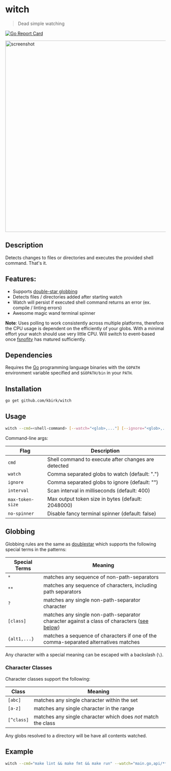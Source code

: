 # witch

> Dead simple watching

[![Go Report Card](https://goreportcard.com/badge/github.com/kbirk/witch)](https://goreportcard.com/report/github.com/kbirk/witch)

<img width="600" src="https://rawgit.com/unchartedsoftware/witch/master/screenshot.gif" alt="screenshot" />

## Description

Detects changes to files or directories and executes the provided shell command. That's it.

## Features:
- Supports [double-star globbing](https://github.com/bmatcuk/doublestar)
- Detects files / directories added after starting watch
- Watch will persist if executed shell command returns an error (ex. compile / linting errors)
- Awesome magic wand terminal spinner

**Note**: Uses polling to work consistently across multiple platforms, therefore the CPU usage is dependent on the efficiently of your globs. With a minimal effort your watch should use very little CPU. Will switch to event-based once [fsnofity](https://github.com/fsnotify/fsnotify) has matured sufficiently.

## Dependencies

Requires the [Go](https://golang.org/) programming language binaries with the `GOPATH` environment variable specified and `$GOPATH/bin` in your `PATH`.

## Installation

```bash
go get github.com/kbirk/witch
```

## Usage

```bash
witch --cmd=<shell-command> [--watch="<glob>,..."] [--ignore="<glob>,..."] [--interval=<milliseconds>]
```

Command-line args:

Flag             | Description
---------------- | -------
`cmd`            | Shell command to execute after changes are detected
`watch`          | Comma separated globs to watch (default: ".")
`ignore`         | Comma separated globs to ignore (default: "")
`interval`       | Scan interval in milliseconds (default: 400)
`max-token-size` | Max output token size in bytes (default: 2048000)
`no-spinner`     | Disable fancy terminal spinner (default: false)

## Globbing

Globbing rules are the same as [doublestar](https://github.com/bmatcuk/doublestar) which supports the following special terms in the patterns:

Special Terms | Meaning
------------- | -------
`*`           | matches any sequence of non-path-separators
`**`          | matches any sequence of characters, including path separators
`?`           | matches any single non-path-separator character
`[class]`     | matches any single non-path-separator character against a class of characters ([see below](#character-classes))
`{alt1,...}`  | matches a sequence of characters if one of the comma-separated alternatives matches

Any character with a special meaning can be escaped with a backslash (`\`).

### Character Classes

Character classes support the following:

Class      | Meaning
---------- | -------
`[abc]`    | matches any single character within the set
`[a-z]`    | matches any single character in the range
`[^class]` | matches any single character which does *not* match the class

Any globs resolved to a directory will be have all contents watched.

## Example

```bash
witch --cmd="make lint && make fmt && make run" --watch="main.go,api/**/*.go"
```
